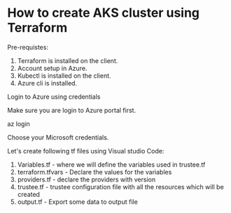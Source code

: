 # How to create AKS cluster using Terraform
Pre-requistes: 
1. Terraform is installed on the client.
2. Account setup in Azure.
3. Kubectl is installed on the client.
4. Azure cli is installed.


Login to Azure using credentials

Make sure you are login to Azure portal first.

az login

Choose your Microsoft credentials. 

Let's create following tf files using Visual studio Code:
1. Variables.tf - where we will define the variables used in trustee.tf
2. terraform.tfvars - Declare the values for the variables
3. providers.tf - declare the providers with version
4. trustee.tf - trustee configuration file with all the resources which will be created
5. output.tf - Export some data to output file
